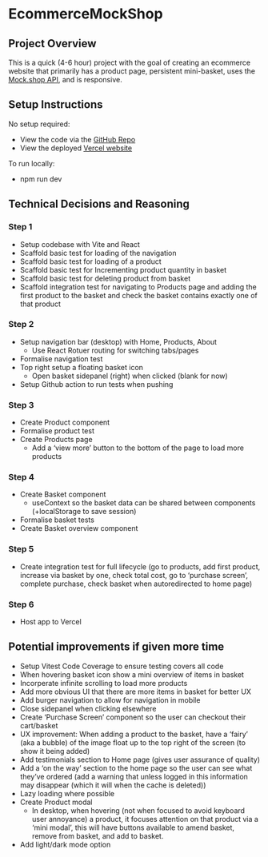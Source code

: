 # EcommerceMockShop

## Project Overview
This is a quick (4-6 hour) project with the goal of creating an ecommerce website that primarily has a product page, persistent mini-basket, uses the [Mock.shop API](https://mock.shop/), and is responsive.

## Setup Instructions
No setup required:
- View the code via the [GitHub Repo](https://github.com/HansKalsi/EcommerceMockShop)
- View the deployed [Vercel website](https://ecommerce-mock-shop.vercel.app/)

To run locally:
- npm run dev

## Technical Decisions and Reasoning
### Step 1
- Setup codebase with Vite and React
- Scaffold basic test for loading of the navigation
- Scaffold basic test for loading of a product
- Scaffold basic test for Incrementing product quantity in basket
- Scaffold basic test for deleting product from basket
- Scaffold integration test for navigating to Products page and adding the first product to the basket and check the basket contains exactly one of that product
### Step 2
- Setup navigation bar (desktop) with Home, Products, About
    - Use React Rotuer routing for switching tabs/pages
- Formalise navigation test
- Top right setup a floating basket icon
    - Open basket sidepanel (right) when clicked (blank for now)
- Setup Github action to run tests when pushing
### Step 3
- Create Product component
- Formalise product test
- Create Products page
    - Add a ‘view more’ button to the bottom of the page to load more products
### Step 4
- Create Basket component
    - useContext so the basket data can be shared between components (+localStorage to save session)
- Formalise basket tests
- Create Basket overview component
### Step 5
- Create integration test for full lifecycle (go to products, add first product, increase via basket by one, check total cost, go to ‘purchase screen’, complete purchase, check basket when autoredirected to home page)
### Step 6
- Host app to Vercel

## Potential improvements if given more time
- Setup Vitest Code Coverage to ensure testing covers all code
- When hovering basket icon show a mini overview of items in basket
- Incorperate infinite scrolling to load more products
- Add more obvious UI that there are more items in basket for better UX
- Add burger navigation to allow for navigation in mobile
- Close sidepanel when clicking elsewhere
- Create ‘Purchase Screen’ component so the user can checkout their cart/basket
- UX improvement: When adding a product to the basket, have a ‘fairy’ (aka a bubble) of the image float up to the top right of the screen (to show it being added)
- Add testimonials section to Home page (gives user assurance of quality)
- Add a ‘on the way’ section to the home page so the user can see what they’ve ordered (add a warning that unless logged in this information may disappear (which it will when the cache is deleted))
- Lazy loading where possible
- Create Product modal
    - In desktop, when hovering (not when focused to avoid keyboard user annoyance) a product, it focuses attention on that product via a ‘mini modal’, this will have buttons available to amend basket, remove from basket, and add to basket.
- Add light/dark mode option
